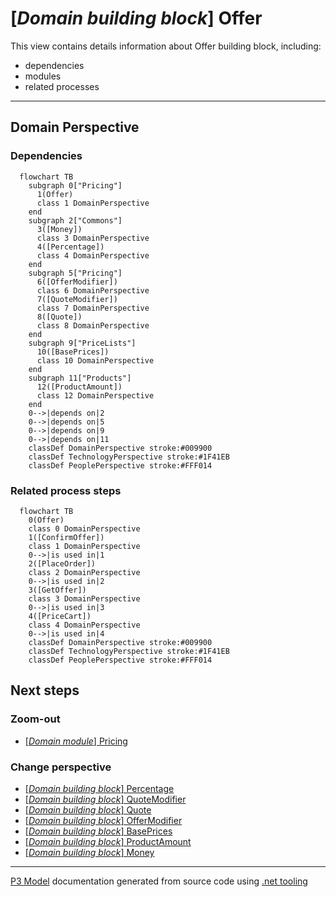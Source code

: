 ﻿
# [*Domain building block*] Offer

This view contains details information about Offer building block, including:
- dependencies
- modules
- related processes  

---



## Domain Perspective


### Dependencies

```mermaid
  flowchart TB
    subgraph 0["Pricing"]
      1(Offer)
      class 1 DomainPerspective
    end
    subgraph 2["Commons"]
      3([Money])
      class 3 DomainPerspective
      4([Percentage])
      class 4 DomainPerspective
    end
    subgraph 5["Pricing"]
      6([OfferModifier])
      class 6 DomainPerspective
      7([QuoteModifier])
      class 7 DomainPerspective
      8([Quote])
      class 8 DomainPerspective
    end
    subgraph 9["PriceLists"]
      10([BasePrices])
      class 10 DomainPerspective
    end
    subgraph 11["Products"]
      12([ProductAmount])
      class 12 DomainPerspective
    end
    0-->|depends on|2
    0-->|depends on|5
    0-->|depends on|9
    0-->|depends on|11
    classDef DomainPerspective stroke:#009900
    classDef TechnologyPerspective stroke:#1F41EB
    classDef PeoplePerspective stroke:#FFF014
```

### Related process steps

```mermaid
  flowchart TB
    0(Offer)
    class 0 DomainPerspective
    1([ConfirmOffer])
    class 1 DomainPerspective
    0-->|is used in|1
    2([PlaceOrder])
    class 2 DomainPerspective
    0-->|is used in|2
    3([GetOffer])
    class 3 DomainPerspective
    0-->|is used in|3
    4([PriceCart])
    class 4 DomainPerspective
    0-->|is used in|4
    classDef DomainPerspective stroke:#009900
    classDef TechnologyPerspective stroke:#1F41EB
    classDef PeoplePerspective stroke:#FFF014
```

## Next steps


### Zoom-out

- [[*Domain module*] Pricing](../../../Modules/Sales/Pricing/Pricing.md)

### Change perspective

- [[*Domain building block*] Percentage](../Commons/Percentage.md)
- [[*Domain building block*] QuoteModifier](QuoteModifier.md)
- [[*Domain building block*] Quote](Quote.md)
- [[*Domain building block*] OfferModifier](OfferModifier.md)
- [[*Domain building block*] BasePrices](PriceLists/BasePrices.md)
- [[*Domain building block*] ProductAmount](../Products/ProductAmount.md)
- [[*Domain building block*] Money](../Commons/Money.md)

---

[P3 Model](https://github.com/P3-model/P3-model) documentation generated from source code using [.net tooling](https://github.com/P3-model/P3-model-dotnet)